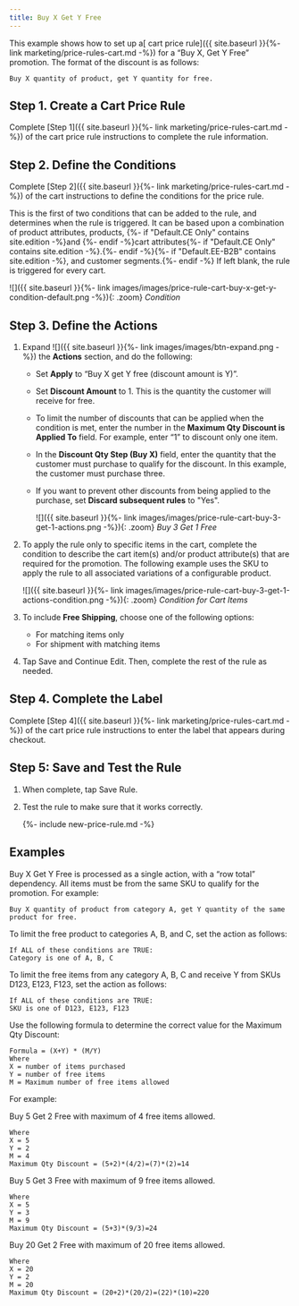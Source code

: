 ```yaml
---
title: Buy X Get Y Free
---
```


This example shows how to set up a[ cart price rule]({{ site.baseurl }}{%- link marketing/price-rules-cart.md -%}) for a “Buy X, Get Y Free” promotion. The format of the discount is as follows:

    Buy X quantity of product, get Y quantity for free.

## Step 1. Create a Cart Price Rule

Complete [Step 1]({{ site.baseurl }}{%- link marketing/price-rules-cart.md -%}) of the cart price rule instructions to complete the rule information.

## Step 2. Define the Conditions

Complete [Step 2]({{ site.baseurl }}{%- link marketing/price-rules-cart.md -%}) of the cart instructions to define the conditions for the price rule. 

This is the first of two conditions that can be added to the rule, and determines when the rule is triggered. It can be based upon a combination of product attributes, products, {%- if "Default.CE Only" contains site.edition -%}and {%- endif -%}cart attributes{%- if "Default.CE Only" contains site.edition -%}.{%- endif -%}{%- if "Default.EE-B2B" contains site.edition -%}, and customer segments.{%- endif -%} If left blank, the rule is triggered for every cart.

![]({{ site.baseurl }}{%- link images/images/price-rule-cart-buy-x-get-y-condition-default.png -%}){: .zoom}
*Condition*

## Step 3. Define the Actions

1. Expand ![]({{ site.baseurl }}{%- link images/images/btn-expand.png -%}) the **Actions** section, and do the following:

    * Set **Apply** to “Buy X get Y free (discount amount is Y)”.

    * Set **Discount Amount** to 1. This is the quantity the customer will receive for free.

    * To limit the number of discounts that can be applied when the condition is met, enter the number in the **Maximum Qty Discount is Applied To** field. For example, enter “1” to discount only one item.

    * In the **Discount Qty Step (Buy X)** field, enter the quantity that the customer must purchase to qualify for the discount. In this example, the customer must purchase three.

    * If you want to prevent other discounts from being applied to the purchase, set **Discard subsequent rules** to "Yes".

        ![]({{ site.baseurl }}{%- link images/images/price-rule-cart-buy-3-get-1-actions.png -%}){: .zoom}
        *Buy 3 Get 1 Free*

1. To apply the rule only to specific items in the cart, complete the condition to describe the cart item(s) and/or product attribute(s) that are required for the promotion. The following example uses the SKU to apply the rule to all associated variations of a configurable product.

    ![]({{ site.baseurl }}{%- link images/images/price-rule-cart-buy-3-get-1-actions-condition.png -%}){: .zoom}
    *Condition for Cart Items*

1. To include **Free Shipping**, choose one of the following options:

   * For matching items only
   * For shipment with matching items

1. Tap <span class="btn">Save and Continue Edit</span>. Then, complete the rest of the rule as needed.

## Step 4. Complete the Label

Complete [Step 4]({{ site.baseurl }}{%- link marketing/price-rules-cart.md -%}) of the cart price rule instructions to enter the label that appears during checkout.

## Step 5: Save and Test the Rule

1. When complete, tap <span class="btn">Save Rule</span>.

1. Test the rule to make sure that it works correctly.

   {%- include new-price-rule.md -%}

## Examples

Buy X Get Y Free is processed as a single action, with a “row total” dependency. All items must be from the same SKU to qualify for the promotion. For example:

    Buy X quantity of product from category A, get Y quantity of the same product for free.

To limit the free product to categories A, B, and C, set the action as follows:

    If ALL of these conditions are TRUE:
    Category is one of A, B, C

To limit the free items from any category A, B, C and receive Y from SKUs D123, E123, F123, set the action as follows:

    If ALL of these conditions are TRUE:
    SKU is one of D123, E123, F123

Use the following formula to determine the correct value for the Maximum Qty Discount:

    Formula = (X+Y) * (M/Y)
    Where
    X = number of items purchased
    Y = number of free items
    M = Maximum number of free items allowed

For example:

Buy 5 Get 2 Free with maximum of 4 free items allowed.

    Where
    X = 5
    Y = 2
    M = 4
    Maximum Qty Discount = (5+2)*(4/2)=(7)*(2)=14

Buy 5 Get 3 Free with maximum of 9 free items allowed.

    Where
    X = 5
    Y = 3
    M = 9
    Maximum Qty Discount = (5+3)*(9/3)=24

Buy 20 Get 2 Free with maximum of 20 free items allowed.

    Where
    X = 20
    Y = 2
    M = 20
    Maximum Qty Discount = (20+2)*(20/2)=(22)*(10)=220
